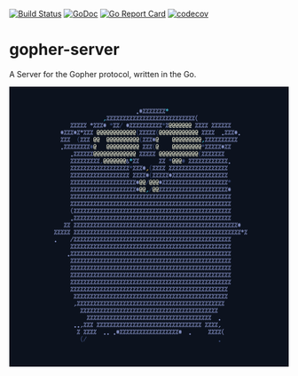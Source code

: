 
[![Build Status](https://travis-ci.org/binaryplease/gopher-server.svg?branch=master)](https://travis-ci.org/binaryplease/gopher-server)
[![GoDoc](https://godoc.org/github.com/binaryplease/gopher-server?status.svg)](https://godoc.org/github.com/binaryplease/gopher-server)
[![Go Report Card](https://goreportcard.com/badge/github.com/binaryplease/gopher-server)](https://goreportcard.com/report/github.com/binaryplease/gopher-server)
[![codecov](https://codecov.io/gh/binaryplease/gopher-server/branch/master/graph/badge.svg)](https://codecov.io/gh/binaryplease/gopher-server)


# gopher-server
A Server for the Gopher protocol, written in the Go.

![](./logo.png)
